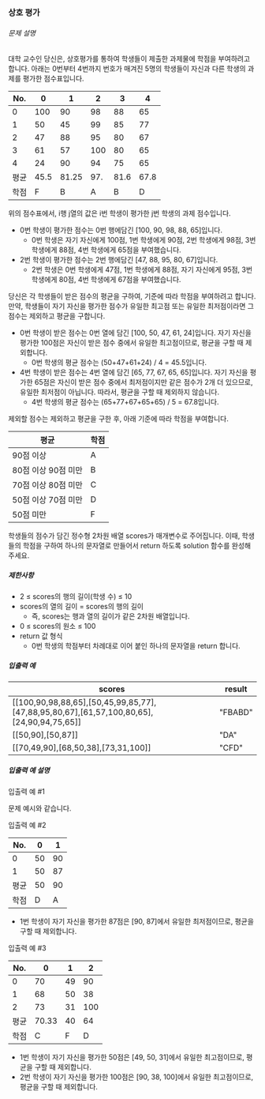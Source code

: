 ### 상호 평가

###### 문제 설명

대학 교수인 당신은, 상호평가를 통하여 학생들이 제출한 과제물에 학점을 부여하려고 합니다. 아래는 0번부터 4번까지 번호가 매겨진 5명의 학생들이 자신과 다른 학생의 과제를 평가한 점수표입니다.

| No.  | 0    |1     | 2      | 3      | 4      |
| ---- | ---- | ---- | ------ | ------ | ------ |
| 0    | 100  | 90   | 98     | 88     | 65     |
| 1    | 50   | 45   | 99     | 85     | 77     |
| 2    | 47   | 88   | 95     | 80     | 67     |
| 3    | 61   | 57   | 100    | 80     | 65     |
| 4    | 24   | 90   | 94     | 75     | 65     |
| 평균  | 45.5 | 81.25| 97.    | 81.6   | 67.8   |
| 학점  | F    | B    | A      | B      | D      |

위의 점수표에서, i행 j열의 값은 i번 학생이 평가한 j번 학생의 과제 점수입니다.

- 0번 학생이 평가한 점수는 0번 행에담긴 [100, 90, 98, 88, 65]입니다.
    - 0번 학생은 자기 자신에게 100점, 1번 학생에게 90점, 2번 학생에게 98점, 3번 학생에게 88점, 4번 학생에게 65점을 부여했습니다.
- 2번 학생이 평가한 점수는 2번 행에담긴 [47, 88, 95, 80, 67]입니다.
    - 2번 학생은 0번 학생에게 47점, 1번 학생에게 88점, 자기 자신에게 95점, 3번 학생에게 80점, 4번 학생에게 67점을 부여했습니다.

당신은 각 학생들이 받은 점수의 평균을 구하여, 기준에 따라 학점을 부여하려고 합니다.
만약, 학생들이 자기 자신을 평가한 점수가 유일한 최고점 또는 유일한 최저점이라면 그 점수는 제외하고 평균을 구합니다.

- 0번 학생이 받은 점수는 0번 열에 담긴 [100, 50, 47, 61, 24]입니다. 자기 자신을 평가한 100점은 자신이 받은 점수 중에서 유일한 최고점이므로, 평균을 구할 때 제외합니다.
    - 0번 학생의 평균 점수는 (50+47+61+24) / 4 = 45.5입니다.
- 4번 학생이 받은 점수는 4번 열에 담긴 [65, 77, 67, 65, 65]입니다. 자기 자신을 평가한 65점은 자신이 받은 점수 중에서 최저점이지만 같은 점수가 2개 더 있으므로, 유일한 최저점이 아닙니다. 따라서, 평균을 구할 때 제외하지 않습니다.
    - 4번 학생의 평균 점수는 (65+77+67+65+65) / 5 = 67.8입니다.

제외할 점수는 제외하고 평균을 구한 후, 아래 기준에 따라 학점을 부여합니다.

| 평균               | 학점 |
| ----              | --- |
| 90점 이상          | A   |
| 80점 이상 90점 미만 | B   |
| 70점 이상 80점 미만 | C   |
| 50점 이상 70점 미만 | D   |
| 50점 미만          | F   |

학생들의 점수가 담긴 정수형 2차원 배열 scores가 매개변수로 주어집니다. 이때, 학생들의 학점을 구하여 하나의 문자열로 만들어서 return 하도록 solution 함수를 완성해주세요.
##### 제한사항

- 2 ≤ scores의 행의 길이(학생 수) ≤ 10
- scores의 열의 길이 = scores의 행의 길이
    - 즉, scores는 행과 열의 길이가 같은 2차원 배열입니다.
- 0 ≤ scores의 원소 ≤ 100
- return 값 형식
    - 0번 학생의 학점부터 차례대로 이어 붙인 하나의 문자열을 return 합니다.

##### 입출력 예

|scores                                                                                    |result  |
| ----                                                                                     | ----   |
| [[100,90,98,88,65],[50,45,99,85,77],[47,88,95,80,67],[61,57,100,80,65],[24,90,94,75,65]] | "FBABD"|
| [[50,90],[50,87]]                                                                        | "DA"   |
| [[70,49,90],[68,50,38],[73,31,100]]                                                      | "CFD"  |

##### 입출력 예 설명
입출력 예 #1

문제 예시와 같습니다.

입출력 예 #2

| No.  | 0    |1     | 
| ---- | ---- | ---- | 
| 0    | 50   | 90   | 
| 1    | 50   | 87   | 
| 평균  | 50   | 90   | 
| 학점  | D    | A    | 

- 1번 학생이 자기 자신을 평가한 87점은 [90, 87]에서 유일한 최저점이므로, 평균을 구할 때 제외합니다.

입출력 예 #3

| No.  | 0    |1     | 2      |
| ---- | ---- | ---- | ------ |
| 0    | 70   | 49   | 90     |
| 1    | 68   | 50   | 38     |
| 2    | 73   | 31   | 100    |
| 평균  | 70.33| 40   | 64     |
| 학점  | C    | F    | D      |

- 1번 학생이 자기 자신을 평가한 50점은 [49, 50, 31]에서 유일한 최고점이므로, 평균을 구할 때 제외합니다.
- 2번 학생이 자기 자신을 평가한 100점은 [90, 38, 100]에서 유일한 최고점이므로, 평균을 구할 때 제외합니다.